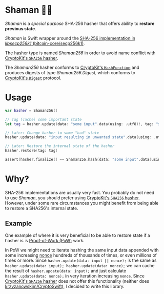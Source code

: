 # Shaman 🧙🏾

_Shaman_ is a _special purpose_ SHA-256 hasher that offers ability to **restore previous state**.

_Shaman_ is Swift wrapper around the [SHA-256 implementation in _libsecp256k1_ (bitcoin-core/secp256k1)](https://github.com/bitcoin-core/secp256k1).

The hasher type is named _Shaman256_ in order to avoid name conflict with [CryptoKit's `SHA256` hasher](https://developer.apple.com/documentation/cryptokit/sha256).

The _Shaman256_ hasher conforms to [CryptoKit's `HashFunction`](https://developer.apple.com/documentation/cryptokit/hashfunction) and produces digests of type _Shaman256.Digest_, which conforms to [CryptoKit's `Digest`](https://developer.apple.com/documentation/cryptokit/digest) protocol.

# Usage

```swift
var hasher = Shaman256()

// Tag (cache) some important state
let tag = hasher.update(data: "some input".data(using: .utf8)!, tag: "state I wanna cache") // returned type: `Shaman256.Tag`

// Later: Change hasher to some "bad" state
hasher.update(data: "input resulting in unwanted state".data(using: .utf8)!)

// Later: Restore the internal state of the hasher
hasher.restore(tag: tag)

assert(hasher.finalize() == Shaman256.hash(data: "some input".data(using: .utf8)!) // true
```

# Why?
SHA-256 implementations are usually very fast. You probably do not need to use _Shaman_, you should prefer using [CryptoKit's `SHA256` hasher](https://developer.apple.com/documentation/cryptokit/sha256). However, under some rare circumstances you might benefit from being able to restore a SHA256's internal state.

## Example 
One example of where it is very beneficial to be able to restore state if a hasher is is [Proof-of-Work (PoW)](https://en.wikipedia.org/wiki/Proof_of_work) work. 

In PoW we might need to iterate hashing the same input data appended with some increasing [nonce](https://en.wikipedia.org/wiki/Cryptographic_nonce) hundreds of thousands of times, or even millions of times or more. Since `hasher.update(data: input || nonce);` is the same as `hasher.update(data: input); hasher.update(data: nonce);` we can cache the result of `hasher.update(data: input);` and just calculate `hasher.update(data: nonce);` in very iteration increasing `nonce`. Since  [CryptoKit's `SHA256` hasher](https://developer.apple.com/documentation/cryptokit/sha256) does not offer this functionality (neither does [krzyzanowskim/CryptoSwift](https://github.com/krzyzanowskim/CryptoSwift/blob/main/Sources/CryptoSwift/SHA2.swift)), I decided to write this library.
